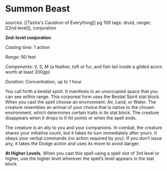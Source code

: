 # Summon Beast
sources: [[Tasha's Cauldron of Everything]] pg 109
tags: druid, ranger, [[2nd level]], conjuration

**2nd-level conjuration**

*Casting time*: 1 action

*Range*: 90 feet

*Components*: V, S, M (a feather, tuft or fur, and fish tail inside a gilded acorn worth at least 200gp)

*Duration*: Concentration, up to 1 hour

You call forth a bestial spirit. It manifests in an unoccupied space that you can see within range. This corporeal form uses the Bestial Spirit stat block. When you cast the spell choose an environment: Air, Land, or Water. The creature resembles an animal of your choice that is native to the chosen environment, which determines certain traits in its stat block. The creature disappears when it drops to 0 hit points or when the spell ends.

The creature is an ally to you and your companions. In combat, the creature shares your initiative count, but it takes its turn immediately after yours. It obeys your verbal commands (no action required by you). If you don’t issue any, it takes the Dodge action and uses its move to avoid danger.

**At Higher Levels.** When you cast this spell using a spell slot of 3rd level or higher, use the higher level wherever the spell’s level appears in the stat block.
